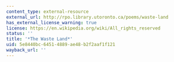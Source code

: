 ```yaml
---
content_type: external-resource
external_url: http://rpo.library.utoronto.ca/poems/waste-land
has_external_license_warning: true
license: https://en.wikipedia.org/wiki/All_rights_reserved
status: ''
title: '*The Waste Land*'
uid: 5e8440bc-6451-4889-ae48-b2f2aaf1f121
wayback_url: ''
---
```

